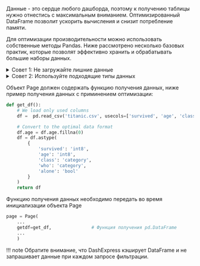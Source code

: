 Данные - это сердце любого дашборда, поэтому к получению таблицы нужно отнестись с максимальным вниманием. Оптимизированный DataFrame  позволит ускорить вычисления и снизит потребление памяти.

Для оптимизации производительности можно использовать собственные методы Pandas. Ниже рассмотрено несколько базовых практик, которые позволят эффективно хранить и обрабатывать большие наборы данных.

<details markdown="1">
<summary>Совет 1: Не загружайте лишние данные</summary>

Загружайте только те колонки, которые будут использованы для построяния визуализаций и/или фильтрации

```python
pd.read_csv('data.csv', usecols=['only', 'used', 'columns'])
```
</details>

<details markdown="1">
<summary>Совет 2: Используйте подходящие типы данных</summary>

We can optimize the data types to reduce memory usage. By using the memory_usage() function, we can find the memory used by the data objects. It returns a series with an index of the original column names and values representing the amount of memory used by each column in bytes.

The syntax of memory_usgae() as follows:

```python
DataFrame.memory_usage(index=True, deep=False)
```

For numeric data, use the smallest possible data types  
In this code, columnsTMax of the int64 datatype is converted into the int32 datatype using the .astype() method. We can see the difference between the memory used by the TMax column. There is a decrease in memory usage.

```python
data = pd.read_csv('https://raw.githubusercontent.com/toddwschneider/nyc-taxi-data/master/data/central_park_weather.csv')
print("Initially Memory usage:")
print(data[['TMAX']].memory_usage(index=True, deep=False))
print()
data[['TMAX']]=data[['TMAX']].astype('int32')
print("Memory used after optimization:")
print(data[['TMAX']].memory_usage(index=True, deep=False))
```
```
Initially Memory usage:
Index      128
TMAX     39432
TMIN     39432
dtype: int64

Memory used after optimization:
Index     128
TMAX     4929
TMIN     4929
dtype: int64
```

For non-numeric columns of Data Frame are assigned as object data types which can be changed to category data types. Usually, the non-numerical feature column has categorical variables which are mostly repeating. 

```python
import pandas as pd
data = pd.read_csv('https://raw.githubusercontent.com/toddwschneider/nyc-taxi-data/master/data/central_park_weather.csv')

print("Initially Memory usage:")
print(data['NAME'].dtypes)
print(data['NAME'].memory_usage())
print()
data['NAME']=data['NAME'].astype('category')
print("Memory used after optimization:")
print(data['NAME'].dtypes)
print(data['NAME'].memory_usage())
```
```
Initially Memory usage:
object
39560

Memory used after optimization:
category
5173
```
</details>


Объект Page должен содержать функцию получения данных, ниже пример получения данных с приминением оптимизации:


```python
def get_df():
    # We load only used columns
    df =  pd.read_csv('titanic.csv', usecols=['survived', 'age', 'class', 'who', 'alone'])

    # Convert to the optimal data format
    df.age = df.age.fillna(0)
    df = df.astype(
        {
            'survived': 'int8',
            'age': 'int8',
            'class': 'category',
            'who': 'category',
            'alone': 'bool'
        }
    )  
    return df
```

Функцию получения данных необходимо передать во время инициализации объекта Page

```python
page = Page(
    ...
    getdf=get_df,               # Функция получения pd.DataFrame
    ...
    )
```
!!! note 
    Обратите внимание, что DashExpress кэширует DataFrame и не запрашивает данные при каждом запросе фильтрации.
